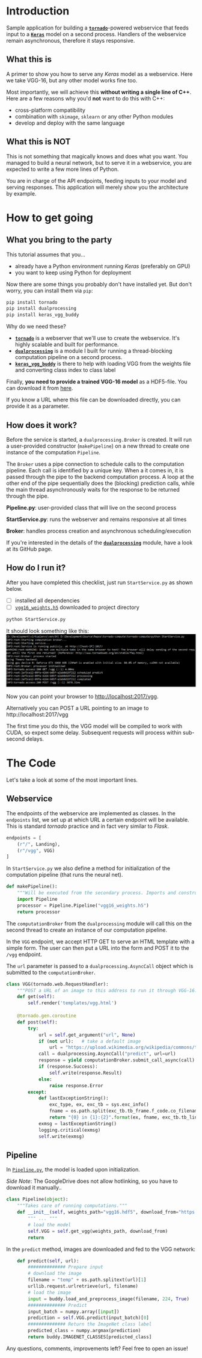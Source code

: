 # Introduction
Sample application for building a [**`tornado`**](http://www.tornadoweb.org/)-powered webservice that feeds input to a [**`Keras`**](http://keras.io) model on a second process. Handlers of the webservice remain asynchronous, therefore it stays responsive.

## What this is
A primer to show you how to serve any *Keras* model as a webservice. Here we take VGG-16, but any other model works fine too.

Most importantly, we will achieve this **without writing a single line of C++**. Here are a few reasons why you'd **not** want to do this with C++:
+ cross-platform compatibility
+ combination with `skimage`, `sklearn` or any other Python modules
+ develop and deploy with the same language

## What this is NOT
This is not something that magically knows and does what you want. You managed to build a neural network, but to serve it in a webservice, you are expected to write a few more lines of Python.

You are in charge of the API endpoints, feeding inputs to your model and serving responses. This application will merely show you the architecture by example.



# How to get going
## What you bring to the party
This tutorial assumes that you...
+ already have a Python environment running *Keras* (preferably on GPU)
+ you want to keep using Python for deployment

Now there are some things you probably don't have installed yet. But don't worry, you can install them via `pip`:

```bash
pip install tornado
pip install dualprocessing
pip install keras_vgg_buddy
```

Why do we need these?
+ [**`tornado`**](http://www.tornadoweb.org/) is a webserver that we'll use to create the webservice. It's highly scalable and built for performance.
+ [**`dualprocessing`**](https://github.com/michaelosthege/dualprocessing) is a module I built for running a thread-blocking computation pipeline on a second process.
+ [**`keras_vgg_buddy`**](https://github.com/awentzonline/keras-vgg-buddy) is there to help with loading VGG from the weights file and converting class index to class label

Finally, **you need to provide a trained VGG-16 model** as a HDF5-file. You can download it from [here](https://drive.google.com/file/d/0Bz7KyqmuGsilT0J5dmRCM0ROVHc/view).

If you know a URL where this file can be downloaded directly, you can provide it as a parameter.



## How does it work?
Before the service is started, a `dualprocessing.Broker` is created. It will run a user-provided constructor (`makePipeline`) on a new thread to create one instance of the computation `Pipeline`.

The `Broker` uses a pipe connection to schedule calls to the computation pipeline. Each call is identified by a unique key. When a it comes in, it is passed through the pipe to the backend computation process. A loop at the other end of the pipe sequentially does the (blocking) prediction calls, while the main thread asynchronously waits for the response to be returned through the pipe.

**Pipeline.py**: user-provided class that will live on the second process

**StartService.py**: runs the webserver and remains responsive at all times

**Broker**: handles process creation and asynchronous scheduling/execution

If you're interested in the details of the [**`dualprocessing`**](https://github.com/michaelosthege/dualprocessing) module, have a look at its GitHub page.

## How do I run it?
After you have completed this checklist, just run `StartService.py` as shown below.

* [ ] installed all dependencies
* [ ] [`vgg16_weights.h5`](https://drive.google.com/file/d/0Bz7KyqmuGsilT0J5dmRCM0ROVHc/view) downloaded to project directory

```bash
python StartService.py
```

It should look something like this:
![console screenshot](screenshot_console.png)


Now you can point your browser to [http://localhost:2017/vgg](http://localhost:2017/vgg). 

Alternatively you can POST a URL pointing to an image to http://localhost:2017/vgg

The first time you do this, the VGG model will be compiled to work with CUDA, so expect some delay. Subsequent requests will process within sub-second delays.

# The Code
Let's take a look at some of the most important lines.

## Webservice
The endpoints of the webservice are implemented as classes. In the `endpoints` list, we set up at which URL a certain endpoint will be available. This is standard *tornado* practice and in fact very similar to *Flask*.

```python
endpoints = [
    (r"/", Landing),
    (r"/vgg", VGG)
]
```

In `StartService.py` we also define a method for initialization of the computation pipeline (that runs the neural net).

```python
def makePipeline():
    """Will be executed from the secondary process. Imports and constructs the computation environment."""
    import Pipeline
    processor = Pipeline.Pipeline("vgg16_weights.h5")
    return processor
```

The `computationBroker` from the `dualprocessing` module will call this on the second thread to create an instance of our computation pipeline.

In the `VGG` endpoint, we accept HTTP GET to serve an HTML template with a simple form. The user can then put a URL into the form and POST it to the `/vgg` endpoint.

The `url` parameter is passed to a `dualprocessing.AsyncCall` object which is submitted to the `computationBroker`.

```python
class VGG(tornado.web.RequestHandler):
    """POST a URL of an image to this address to run it through VGG-16."""
    def get(self):
        self.render('templates/vgg.html')

    @tornado.gen.coroutine
    def post(self):
        try:
            url = self.get_argument("url", None)
            if (not url):   # take a default image
                url = "https://upload.wikimedia.org/wikipedia/commons/thumb/4/4d/Serpent_roi_bandes_grises_01.JPG/300px-Serpent_roi_bandes_grises_01.JPG"
            call = dualprocessing.AsyncCall("predict", url=url)
            response = yield computationBroker.submit_call_async(call)
            if (response.Success):
                self.write(response.Result)
            else:
                raise response.Error
        except:
            def lastExceptionString():
                exc_type, ex, exc_tb = sys.exc_info()
                fname = os.path.split(exc_tb.tb_frame.f_code.co_filename)[1]
                return "{0} in {1}:{2}".format(ex, fname, exc_tb.tb_lineno)
            exmsg = lastExceptionString()
            logging.critical(exmsg)
            self.write(exmsg)
```

## Pipeline
In [`Pipeline.py`](/tornado-compute/blob/master/tornado-compute/Pipeline.py), the model is loaded upon initialization.

*Side Note*: The GoogleDrive does not allow hotlinking, so you have to download it manually..

```python
class Pipeline(object):
    """Takes care of running computations."""
    def __init__(self, weights_path="vgg16.hdf5", download_from="https://docs.google.com/uc?id=0Bz7KyqmuGsilT0J5dmRCM0ROVHc&export=download"):
        """ ... """
        # load the model
        self.VGG = self.get_vgg(weights_path, download_from)
        return
```

In the `predict` method, images are downloaded and fed to the VGG network:

```python
    def predict(self, url):
        ############## Prepare input
        # download the image
        filename = "temp" + os.path.splitext(url)[1]
        urllib.request.urlretrieve(url, filename)
        # load the image
        input = buddy.load_and_preprocess_image(filename, 224, True)
        ############## Predict
        input_batch = numpy.array([input])
        prediction = self.VGG.predict(input_batch)[0]
        ############## Return the ImageNet class label
        predicted_class = numpy.argmax(prediction)
        return buddy.IMAGENET_CLASSES[predicted_class]
```


Any questions, comments, improvements left? Feel free to open an issue!